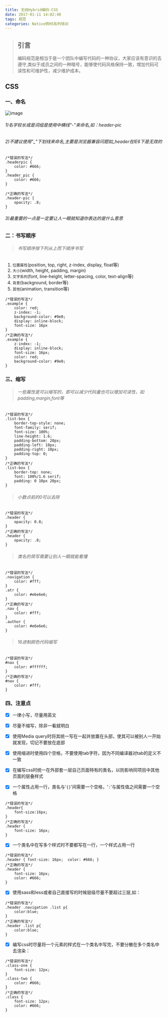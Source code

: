 ```yaml
---
title: 无线Hybrid编码-CSS
date: 2017-01-11 14:02:40
tags: 规范
categories: Native转H5系列培训
---
```

>## 引言
>编码规范是相当于是一个团队中编写代码的一种协议，大家应该有意识的去遵守,类似于成员之间的一种暗号，能够使代码风格保持一致，增加代码可读性和可维护性，减少维护成本。

## CSS
### 一、命名

![image](http://tcw-public.b0.upaiyun.com/activity/2017/01/07/4e8ae097c59e4e659169d069208850b5)

###### 1)名字较长或是词组是使用中横线"-"来命名,如：header-pic

###### 2)不建议使用"_"下划线来命名,主要是浏览器兼容问题如_header在IE6下是无效的

```
/*错误的写法*/
.headerpic {
    color: #666;
}
.header_pic {
    color: #666;
}

/*正确的写法*/
.header-pic {
    opacity: .8;
}
```

###### 3)最重要的一点是一定要让人一眼就知道你表达的是什么意思

### 二：书写顺序
>###### 书写顺序按下列从上而下顺序书写
1. `位置属性`(position, top, right, z-index, display, float等)
1. `大小`(width, height, padding, margin)
1. `文字系列`(font, line-height, letter-spacing, color, text-align等)
1. `背景`(background, border等)
1. `其他`(animation, transition等)

```
/*错误的写法*/
.example {
    color: red;
    z-index: -1;
    background-color: #9e0;
    display: inline-block;
    font-size: 16px
}
/*正确的写法*/
.example {
    z-index: -1;
    display: inline-block;
    font-size: 16px;
    color: red;
    background-color: #9e0;
}
```


### 三、缩写
>###### 一些属性是可以缩写的，即可以减少代码量也可以增加可读性，如padding,margin,font等

```
/*错误的写法*/
.list-box {
    border-top-style: none;
    font-family: serif;
    font-size: 100%;
    line-height: 1.6;
    padding-bottom: 20px;
    padding-left: 10px;
    padding-right: 10px;
    padding-top: 0;
}
/*正确的写法*/
.list-box {
    border-top: none;
    font: 100%/1.6 serif;
    padding: 0 10px 20px;
}
```


>###### 小数点前的0可以去除

```
/*错误的写法*/
.header {
    opacity: 0.8;
}
/*正确的写法*/
.header {
    opacity: .8;
}
```


>###### 类名的简写需要让别人一眼就能看懂

```
/*错误的写法*/
.navigation {
    color: #fff;
}
.atr {
    color: #e6e6e6;
}
/*正确的写法*/
.nav {
    color: #fff;
}
.author {
    color: #e6e6e6;
}
```


>###### 16进制颜色代码缩写

```
/*错误的写法*/
#nav {
    color: #ffffff;
}
/*正确的写法*/
#nav {
    color: #fff;
}
```


### 四、注意点
- [x] 一律小写，尽量用英文

- [x] 尽量不缩写，除非一看就明白

- [x] 使用Media query时将其统一写在一起并放置在头部，使其可以被别人一开始就发现，切记不要放在底部

- [x] 使用缩进时使用四个空格，不要使用tab字符，因为不同编译器对tab的定义不一致

- [x] 在编写css时统一在外部套一层自己页面特有的类名，以防影响同项目中其他页面的层叠样式

- [x] 一个属性占用一行，类名与'`{}`'间需要一个空格，'`:`'与属性值之间需要一个空格

```
/*错误的写法*/
.header{ 
    font-size:16px; 
}
/*正确的写法*/
.header {
    font-size: 16px;
}
```

- [x] 一个类名中在写多个样式时不要都写在一行，一个样式占用一行

```
/*错误的写法*/
.header { font-size: 16px;  color: #666; }
/*正确的写法*/
.header {
    font-size: 16px;
    color: #666;
}
```

- [x] 使用sass和less或者自己直接写的时候层级尽量不要超过三层,如：

```
/*错误的写法*/
.header .navigation .list p{
    color:blue;
}
/*正确的写法*/
.header .list p{
    color:blue;
}
```

- [x] 编写css时尽量将一个元素的样式在一个类名中写完，不要分散在多个类名中去渲染：

```
/*错误的写法*/
.class-one {
    font-size: 12px;
}
.class-two {
    color: #666;
}
/*正确的写法*/
.class {
    font-size: 12px;
    color: #666;
}
```

